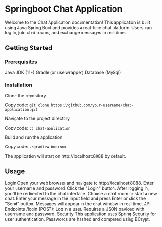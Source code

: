 # Springboot Chat Application

Welcome to the Chat Application documentation! This application is built using Java Spring Boot and provides a real-time chat platform. Users can log in, join chat rooms, and exchange messages in real time.

## Getting Started

### Prerequisites
Java JDK (11+)
Gradle (or use wrapper)
Database (MySql)
### Installation

Clone the repository

Copy code:
`git clone https://github.com/your-username/chat-application.git`  

Navigate to the project directory

Copy code:
`cd chat-application`  

Build and run the application

Copy code:
`./gradlew bootRun`  

The application will start on http://localhost:8088 by default.

## Usage

Login
Open your web browser and navigate to http://localhost:8088.
Enter your username and password.
Click the "Login" button.
After logging in, you'll be redirected to the chat interface.
Choose a chat room or start a new chat.
Enter your message in the input field and press Enter or click the "Send" button.
Messages will appear in the chat window in real time.
API Endpoints
/login (POST): Log in a user. Requires a JSON payload with username and password.
Security
This application uses Spring Security for user authentication. Passwords are hashed and compared using BCrypt.
